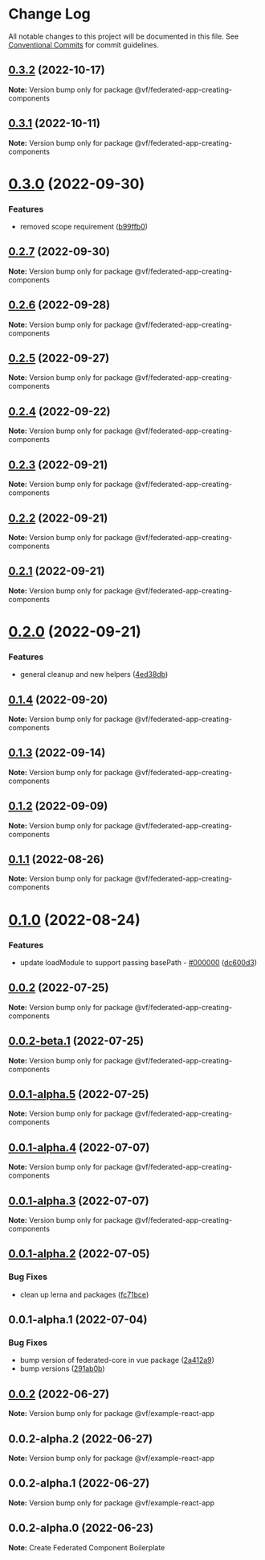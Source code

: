 # Change Log

All notable changes to this project will be documented in this file.
See [Conventional Commits](https://conventionalcommits.org) for commit guidelines.

## [0.3.2](https://vfuk-digital.visualstudio.com/Digital/_git/lib-web-federation-utils/compare/@vf/federated-app-creating-components@0.3.1...@vf/federated-app-creating-components@0.3.2) (2022-10-17)

**Note:** Version bump only for package @vf/federated-app-creating-components





## [0.3.1](https://vfuk-digital.visualstudio.com/Digital/_git/lib-web-federation-utils/compare/@vf/federated-app-creating-components@0.3.0...@vf/federated-app-creating-components@0.3.1) (2022-10-11)

**Note:** Version bump only for package @vf/federated-app-creating-components





# [0.3.0](https://vfuk-digital.visualstudio.com/Digital/_git/lib-web-federation-utils/compare/@vf/federated-app-creating-components@0.2.7...@vf/federated-app-creating-components@0.3.0) (2022-09-30)


### Features

* removed scope requirement ([b99ffb0](https://vfuk-digital.visualstudio.com/Digital/_git/lib-web-federation-utils/commits/b99ffb00171f44e1c3a97c6806decff6f11b4af1))





## [0.2.7](https://vfuk-digital.visualstudio.com/Digital/_git/lib-web-federation-utils/compare/@vf/federated-app-creating-components@0.2.6...@vf/federated-app-creating-components@0.2.7) (2022-09-30)

**Note:** Version bump only for package @vf/federated-app-creating-components





## [0.2.6](https://vfuk-digital.visualstudio.com/Digital/_git/lib-web-federation-utils/compare/@vf/federated-app-creating-components@0.2.5...@vf/federated-app-creating-components@0.2.6) (2022-09-28)

**Note:** Version bump only for package @vf/federated-app-creating-components





## [0.2.5](https://vfuk-digital.visualstudio.com/Digital/_git/lib-web-federation-utils/compare/@vf/federated-app-creating-components@0.2.4...@vf/federated-app-creating-components@0.2.5) (2022-09-27)

**Note:** Version bump only for package @vf/federated-app-creating-components





## [0.2.4](https://vfuk-digital.visualstudio.com/Digital/_git/lib-web-federation-utils/compare/@vf/federated-app-creating-components@0.2.3...@vf/federated-app-creating-components@0.2.4) (2022-09-22)

**Note:** Version bump only for package @vf/federated-app-creating-components





## [0.2.3](https://vfuk-digital.visualstudio.com/Digital/_git/lib-web-federation-utils/compare/@vf/federated-app-creating-components@0.2.2...@vf/federated-app-creating-components@0.2.3) (2022-09-21)

**Note:** Version bump only for package @vf/federated-app-creating-components





## [0.2.2](https://vfuk-digital.visualstudio.com/Digital/_git/lib-web-federation-utils/compare/@vf/federated-app-creating-components@0.2.1...@vf/federated-app-creating-components@0.2.2) (2022-09-21)

**Note:** Version bump only for package @vf/federated-app-creating-components





## [0.2.1](https://vfuk-digital.visualstudio.com/Digital/_git/lib-web-federation-utils/compare/@vf/federated-app-creating-components@0.2.0...@vf/federated-app-creating-components@0.2.1) (2022-09-21)

**Note:** Version bump only for package @vf/federated-app-creating-components





# [0.2.0](https://vfuk-digital.visualstudio.com/Digital/_git/lib-web-federation-utils/compare/@vf/federated-app-creating-components@0.1.4...@vf/federated-app-creating-components@0.2.0) (2022-09-21)


### Features

* general cleanup and new helpers ([4ed38db](https://vfuk-digital.visualstudio.com/Digital/_git/lib-web-federation-utils/commits/4ed38db296f26f37b6f81fca04c7034488013ea4))





## [0.1.4](https://vfuk-digital.visualstudio.com/Digital/_git/lib-web-federation-utils/compare/@vf/federated-app-creating-components@0.1.3...@vf/federated-app-creating-components@0.1.4) (2022-09-20)

**Note:** Version bump only for package @vf/federated-app-creating-components





## [0.1.3](https://vfuk-digital.visualstudio.com/Digital/_git/lib-web-federation-utils/compare/@vf/federated-app-creating-components@0.1.2...@vf/federated-app-creating-components@0.1.3) (2022-09-14)

**Note:** Version bump only for package @vf/federated-app-creating-components





## [0.1.2](https://vfuk-digital.visualstudio.com/Digital/_git/lib-web-federation-utils/compare/@vf/federated-app-creating-components@0.1.1...@vf/federated-app-creating-components@0.1.2) (2022-09-09)

**Note:** Version bump only for package @vf/federated-app-creating-components





## [0.1.1](https://vfuk-digital.visualstudio.com/Digital/_git/lib-web-federation-utils/compare/@vf/federated-app-creating-components@0.1.0...@vf/federated-app-creating-components@0.1.1) (2022-08-26)

**Note:** Version bump only for package @vf/federated-app-creating-components





# [0.1.0](https://vfuk-digital.visualstudio.com/Digital/_git/lib-web-federation-utils/compare/@vf/federated-app-creating-components@0.0.2...@vf/federated-app-creating-components@0.1.0) (2022-08-24)


### Features

* update loadModule to support passing basePath - [#000000](https://vfuk-digital.visualstudio.com/Digital/_git/lib-web-federation-utils/issues/000000) ([dc600d3](https://vfuk-digital.visualstudio.com/Digital/_git/lib-web-federation-utils/commits/dc600d3318c8d2de11f5886b0e99d9a8604bc3da))





## [0.0.2](https://vfuk-digital.visualstudio.com/Digital/_git/lib-web-federation-utils/compare/@vf/federated-app-creating-components@0.0.1-alpha.2...@vf/federated-app-creating-components@0.0.2) (2022-07-25)

**Note:** Version bump only for package @vf/federated-app-creating-components





## [0.0.2-beta.1](https://vfuk-digital.visualstudio.com/Digital/_git/lib-web-federation-utils/compare/@vf/federated-app-creating-components@0.0.1-alpha.4...@vf/federated-app-creating-components@0.0.2-beta.1) (2022-07-25)

**Note:** Version bump only for package @vf/federated-app-creating-components





## [0.0.1-alpha.5](https://dev.azure.com/vfuk-digital/Digital/_git/lib-web-federation-utils/compare/@vf/federated-app-creating-components@0.0.1-alpha.4...@vf/federated-app-creating-components@0.0.1-alpha.5) (2022-07-25)

**Note:** Version bump only for package @vf/federated-app-creating-components





## [0.0.1-alpha.4](https://vfuk-digital.visualstudio.com/Digital/_git/lib-web-federation-utils/compare/@vf/federated-app-creating-components@0.0.1-alpha.3...@vf/federated-app-creating-components@0.0.1-alpha.4) (2022-07-07)

**Note:** Version bump only for package @vf/federated-app-creating-components





## [0.0.1-alpha.3](https://vfuk-digital.visualstudio.com/Digital/_git/lib-web-federation-utils/compare/@vf/federated-app-creating-components@0.0.1-alpha.2...@vf/federated-app-creating-components@0.0.1-alpha.3) (2022-07-07)

**Note:** Version bump only for package @vf/federated-app-creating-components





## [0.0.1-alpha.2](https://vfuk-digital.visualstudio.com/Digital/_git/lib-web-federation-utils/compare/@vf/federated-app-creating-components@0.0.1-alpha.1...@vf/federated-app-creating-components@0.0.1-alpha.2) (2022-07-05)


### Bug Fixes

* clean up lerna and packages ([fc71bce](https://vfuk-digital.visualstudio.com/Digital/_git/lib-web-federation-utils/commits/fc71bceea2880b9d479d95903c6eea67fc2ee27f))





## 0.0.1-alpha.1 (2022-07-04)


### Bug Fixes

* bump version of federated-core in vue package ([2a412a9](https://vfuk-digital.visualstudio.com/Digital/_git/lib-web-federation-utils/commits/2a412a902cc03f306c6d92359ade443b276cee7c))
* bump versions ([291ab0b](https://vfuk-digital.visualstudio.com/Digital/_git/lib-web-federation-utils/commits/291ab0baf7d61d80547fdef3342d603a6abe5867))





## [0.0.2](https://vfuk-digital.visualstudio.com/Digital/_git/lib-web-federation-utils/compare/@vf/example-react-app@0.0.2-alpha.2...@vf/example-react-app@0.0.2) (2022-06-27)

**Note:** Version bump only for package @vf/example-react-app

## 0.0.2-alpha.2 (2022-06-27)

**Note:** Version bump only for package @vf/example-react-app

## 0.0.2-alpha.1 (2022-06-27)

**Note:** Version bump only for package @vf/example-react-app

## 0.0.2-alpha.0 (2022-06-23)

**Note:** Create Federated Component Boilerplate
